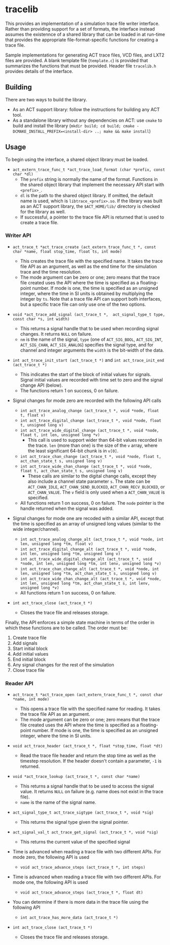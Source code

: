 # tracelib

This provides an implementation of a simulation trace file writer interface.
Rather than providing support for a set of formats, the interface instead
assumes the existennce of a shared library that can be loaded in at run-time
that provides the appropriate file-format-specific functions for creating
a trace file.

Sample implementations for generating ACT trace files, VCD files, and LXT2
files are provided. A blank template file (`template.c`) is provided that
summarizes the functions that must be provided. Header file `tracelib.h`
provides details of the interface.

## Building

There are two ways to build the library.

* As an ACT support library: follow the instructions for building any ACT tool.
* As a standalone library without any dependencies on ACT: use `cmake` to build and install the library (`mkdir build; cd build; cmake -DCMAKE_INSTALL_PREFIX=<install-dir> ..; make && make install`)

## Usage

To begin using the interface, a shared object library must be loaded.

* `act_extern_trace_func_t *act_trace_load_format (char *prefix, const char *dl)`
  * The `prefix` string is normally the name of the format. Functions in the shared object library that implement the necessary API start with `<prefix>_`.
  * `dl` is the path to the shared object library. If omitted, the default name is used, which is `libtrace_<prefix>.so`. If the library was built as an ACT support library, the `$ACT_HOME/lib/` directory is checked for the library as well.
  * If successful, a pointer to the trace file API is returned that is used to create a trace file.

### Writer API

* `act_trace_t *act_trace_create (act_extern_trace_func_t *, const char *name, float stop_time, float ts, int mode)`
  * This creates the trace file with the specified name. It takes the trace file API as an argument, as well as the end time for the simulation trace and the time resolution.
  * The mode argument can be zero or one; zero means that the trace file created uses the API where the time is specified as a floating-point number. If mode is one, the time is specified as an unsigned integer, where the time in SI units is obtained by multiplying the integer by `ts`. Note that a trace file API can support both interfaces, but a specific trace file can only use one of the two options.

* `void *act_trace_add_signal (act_trace_t *,  act_signal_type_t type, const char *s, int width)`
  * This returns a signal handle that to be used when recording signal changes. It returns `NULL` on failure.
  * `nm` is the name of the signal, `type` (one of `ACT_SIG_BOOL`, `ACT_SIG_INT`, `ACT_SIG_CHAN`, `ACT_SIG_ANALOG`) specifies the signal type, and for channel and integer arguments the `width` is the bit-width of the data.

* `int act_trace_init_start (act_trace_t *)` and `int act_trace_init_end (act_trace_t *)`
  * This indicates the start of the block of initial values for signals. Signal initial values are recorded with time set to zero and the signal change API (below). 
  * The functions return 1 on success, 0 on failure.

* Signal changes for mode zero are recorded with the following API calls
  * `int act_trace_analog_change (act_trace_t *, void *node, float t, float v)`
  * `int act_trace_digital_change (act_trace_t *, void *node, float t, unsigned long v)`
  * `int act_trace_wide_digital_change (act_trace_t *, void *node, float t, int len, unsigned long *v)`
    * This call is used to support wider than 64-bit values recorded in the trace. `len` (more than one) is the size of the `v` array, where the least significant 64-bit chunk is in `v[0]`.
  * `int act_trace_chan_change (act_trace_t *, void *node, float t, act_chan_state_t s, unsigned long v)`
  * `int act_trace_wide_chan_change (act_trace_t *, void *node, float t, act_chan_state_t s, unsigned long v)`
    * These calls are similar to the digital change calls, except they also include a channel state parameter `s`. The state can be `ACT_CHAN_IDLE`, `ACT_CHAN_SEND_BLOCKED`, `ACT_CHAN_RECV_BLOCKED`, or `ACT_CHAN_VALUE`. The `v` field is only used when a `ACT_CHAN_VALUE` is specified.
  * All functions return 1 on success, 0 on failure. The `node` pointer is the handle returned when the signal was added.

* Signal changes for mode one are recoded with a similar API, except that the time is specified as an array of unsigned long values (similar to the wide integer/channel).
  * `int act_trace_analog_change_alt (act_trace_t *, void *node, int len, unsigned long *tm, float v)`
  * `int act_trace_digital_change_alt (act_trace_t *, void *node, int len, unsigned long *tm, unsigned long v)`
  * `int act_trace_wide_digital_change_alt (act_trace_t *, void *node, int len, unsigned long *tm, int lenv, unsigned long *v)`
  * `int act_trace_chan_change_alt (act_trace_t *, void *node, int len, unsigned long *tm, act_chan_state_t s, unsigned long v)`
  * `int act_trace_wide_chan_change_alt (act_trace_t *, void *node, int len, unsigned long *tm, act_chan_state_t s, int lenv, unsigned long *v)`
  * All functions return 1 on success, 0 on failure.

* `int act_trace_close (act_trace_t *)`
  * Closes the trace file and releases storage.

Finally, the API enforces a simple state machine in terms of the order in which these functions are to be called. The order must be:

1. Create trace file
2. Add signals
3. Start initial block
4. Add initial values
5. End initial block
6. Any signal changes for the rest of the simulation
7. Close trace file

### Reader API

* `act_trace_t *act_trace_open (act_extern_trace_func_t *, const char *name, int mode)`
  * This opens a trace file with the specified name for reading. It takes the trace file API as an argument.
  * The mode argument can be zero or one; zero means that the trace file created uses the API where the time is specified as a floating-point number. If mode is one, the time is specified as an unsigned integer, where the time in SI units.

* `void act_trace_header (act_trace_t *, float *stop_time, float *dt)`
  * Read the trace file header and return the stop time as well as the timestep resolution. If the header doesn't contain a parameter, `-1` is returned.

* `void *act_trace_lookup (act_trace_t *, const char *name)`
   * This returns a signal handle that to be used to access the signal value. It returns `NULL` on failure (e.g. name does not exist in the trace file).
   * `name` is the name of the signal name.

* `act_signal_type_t act_trace_sigtype (act_trace_t *, void *sig)` 
  * This returns the signal type given the signal pointer.

* `act_signal_val_t act_trace_get_signal (act_trace_t *, void *sig)`
  * This returns the current value of the specified signal

* Time is advanced when reading a trace file with two different APIs. For mode zero, the following API is used
  * `void act_trace_advance_steps (act_trace_t *, int steps)`
  
* Time is advanced when reading a trace file with two different APIs. For mode one, the following API is used
  * `void act_trace_advance_steps (act_trace_t *, float dt)`

* You can determine if there is more data in the trace file using the following API
  * `int act_trace_has_more_data (act_trace_t *)`

* `int act_trace_close (act_trace_t *)`
  * Closes the trace file and releases storage.

